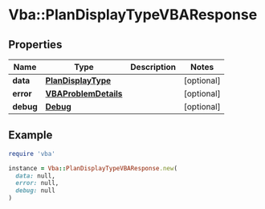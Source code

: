 # Vba::PlanDisplayTypeVBAResponse

## Properties

| Name | Type | Description | Notes |
| ---- | ---- | ----------- | ----- |
| **data** | [**PlanDisplayType**](PlanDisplayType.md) |  | [optional] |
| **error** | [**VBAProblemDetails**](VBAProblemDetails.md) |  | [optional] |
| **debug** | [**Debug**](Debug.md) |  | [optional] |

## Example

```ruby
require 'vba'

instance = Vba::PlanDisplayTypeVBAResponse.new(
  data: null,
  error: null,
  debug: null
)
```

